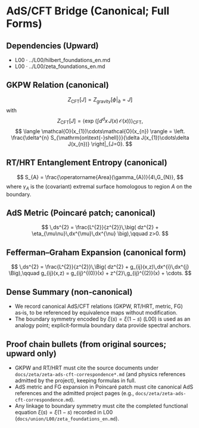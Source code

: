 # AdS/CFT Bridge (Canonical; Full Forms)

## Dependencies (Upward)
- L00 · ../L00/hilbert_foundations_en.md
- L00 · ../L00/zeta_foundations_en.md

## GKPW Relation (canonical)
$$
Z_{\mathrm{CFT}}[J] = Z_{\mathrm{gravity}}\big[ \phi\big|_{\partial} = J \big]
$$
with
$$
Z_{\mathrm{CFT}}[J] = \left\langle \exp\!\left( \int d^{d}x\, J(x)\, \mathcal{O}(x) \right) \right\rangle_{\mathrm{CFT}},
$$
$$
\langle \mathcal{O}(x_{1})\cdots\mathcal{O}(x_{n}) \rangle = \left. \frac{\delta^{n} S_{\mathrm{on\text{-}shell}}}{\delta J(x_{1})\cdots\delta J(x_{n})} \right|_{J=0}.
$$

## RT/HRT Entanglement Entropy (canonical)
$$
S_{A} = \frac{\operatorname{Area}(\gamma_{A})}{4\,G_{N}},
$$
where $\gamma_{A}$ is the (covariant) extremal surface homologous to region $A$ on the boundary.

## AdS Metric (Poincaré patch; canonical)
$$
\,ds^{2} = \frac{L^{2}}{z^{2}}\,\big( dz^{2} + \eta_{\mu\nu}\,dx^{\mu}\,dx^{\nu} \big),\qquad z>0.
$$

## Fefferman–Graham Expansion (canonical form)
$$
\,ds^{2} = \frac{L^{2}}{z^{2}}\,\Big( dz^{2} + g_{ij}(x,z)\,dx^{i}\,dx^{j} \Big),\qquad g_{ij}(x,z) = g_{ij}^{(0)}(x) + z^{2}\,g_{ij}^{(2)}(x) + \cdots.
$$

## Dense Summary (non‑canonical)
- We record canonical AdS/CFT relations (GKPW, RT/HRT, metric, FG) as‑is, to be referenced by equivalence maps without modification.
- The boundary symmetry encoded by $\xi(s)=\xi(1-s)$ (L00) is used as an analogy point; explicit‑formula boundary data provide spectral anchors.

## Proof chain bullets (from original sources; upward only)
- GKPW and RT/HRT must cite the source documents under `docs/zeta/zeta-ads-cft-correspondence*.md` (and physics references admitted by the project), keeping formulas in full.
- AdS metric and FG expansion in Poincaré patch must cite canonical AdS references and the admitted project pages (e.g., `docs/zeta/zeta-ads-cft-correspondence.md`).
- Any linkage to boundary symmetry must cite the completed functional equation $\xi(s)=\xi(1-s)$ recorded in L00 (`docs/union/L00/zeta_foundations_en.md`).
